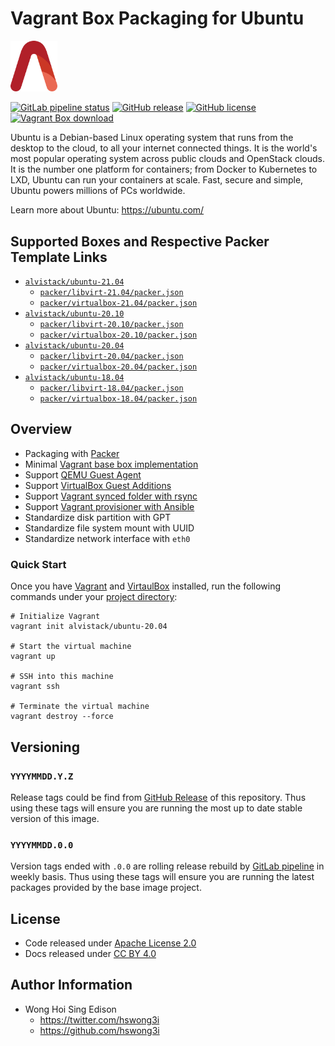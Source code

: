 # Vagrant Box Packaging for Ubuntu

<img src="/alvistack.svg" width="75" alt="AlviStack">

[![GitLab pipeline status](https://img.shields.io/gitlab/pipeline/alvistack/vagrant-ubuntu/master)](https://gitlab.com/alvistack/vagrant-ubuntu/-/pipelines)
[![GitHub release](https://img.shields.io/github/release/alvistack/vagrant-ubuntu.svg)](https://github.com/alvistack/vagrant-ubuntu/releases)
[![GitHub license](https://img.shields.io/github/license/alvistack/vagrant-ubuntu.svg)](https://github.com/alvistack/vagrant-ubuntu/blob/master/LICENSE)
[![Vagrant Box download](https://img.shields.io/badge/dynamic/json?label=alvistack%2Fubuntu-20.04&query=%24.boxes%5B%3A1%5D.downloads&url=https%3A%2F%2Fapp.vagrantup.com%2Fapi%2Fv1%2Fsearch%3Fq%3Dalvistack%2Fubuntu-20.04)](https://app.vagrantup.com/alvistack/boxes/ubuntu-20.04)

Ubuntu is a Debian-based Linux operating system that runs from the desktop to the cloud, to all your internet connected things. It is the world's most popular operating system across public clouds and OpenStack clouds. It is the number one platform for containers; from Docker to Kubernetes to LXD, Ubuntu can run your containers at scale. Fast, secure and simple, Ubuntu powers millions of PCs worldwide.

Learn more about Ubuntu: <https://ubuntu.com/>

## Supported Boxes and Respective Packer Template Links

  - [`alvistack/ubuntu-21.04`](https://app.vagrantup.com/alvistack/boxes/ubuntu-21.04)
      - [`packer/libvirt-21.04/packer.json`](https://github.com/alvistack/vagrant-ubuntu/blob/master/packer/libvirt-21.04/packer.json)
      - [`packer/virtualbox-21.04/packer.json`](https://github.com/alvistack/vagrant-ubuntu/blob/master/packer/virtualbox-21.04/packer.json)
  - [`alvistack/ubuntu-20.10`](https://app.vagrantup.com/alvistack/boxes/ubuntu-20.10)
      - [`packer/libvirt-20.10/packer.json`](https://github.com/alvistack/vagrant-ubuntu/blob/master/packer/libvirt-20.10/packer.json)
      - [`packer/virtualbox-20.10/packer.json`](https://github.com/alvistack/vagrant-ubuntu/blob/master/packer/virtualbox-20.10/packer.json)
  - [`alvistack/ubuntu-20.04`](https://app.vagrantup.com/alvistack/boxes/ubuntu-20.04)
      - [`packer/libvirt-20.04/packer.json`](https://github.com/alvistack/vagrant-ubuntu/blob/master/packer/libvirt-20.04/packer.json)
      - [`packer/virtualbox-20.04/packer.json`](https://github.com/alvistack/vagrant-ubuntu/blob/master/packer/virtualbox-20.04/packer.json)
  - [`alvistack/ubuntu-18.04`](https://app.vagrantup.com/alvistack/boxes/ubuntu-18.04)
      - [`packer/libvirt-18.04/packer.json`](https://github.com/alvistack/vagrant-ubuntu/blob/master/packer/libvirt-18.04/packer.json)
      - [`packer/virtualbox-18.04/packer.json`](https://github.com/alvistack/vagrant-ubuntu/blob/master/packer/virtualbox-18.04/packer.json)

## Overview

  - Packaging with [Packer](https://www.packer.io/)
  - Minimal [Vagrant base box implementation](https://www.vagrantup.com/docs/boxes/base)
  - Support [QEMU Guest Agent](https://wiki.qemu.org/Features/GuestAgent)
  - Support [VirtualBox Guest Additions](https://www.virtualbox.org/manual/ch04.html)
  - Support [Vagrant synced folder with rsync](https://www.vagrantup.com/docs/synced-folders/rsync)
  - Support [Vagrant provisioner with Ansible](https://www.vagrantup.com/docs/provisioning/ansible)
  - Standardize disk partition with GPT
  - Standardize file system mount with UUID
  - Standardize network interface with `eth0`

### Quick Start

Once you have [Vagrant](https://www.vagrantup.com/docs/installation) and [VirtaulBox](https://www.virtualbox.org/) installed, run the following commands under your [project directory](https://learn.hashicorp.com/tutorials/vagrant/getting-started-project-setup?in=vagrant/getting-started):

    # Initialize Vagrant
    vagrant init alvistack/ubuntu-20.04
    
    # Start the virtual machine
    vagrant up
    
    # SSH into this machine
    vagrant ssh
    
    # Terminate the virtual machine
    vagrant destroy --force

## Versioning

### `YYYYMMDD.Y.Z`

Release tags could be find from [GitHub Release](https://github.com/alvistack/vagrant-ubuntu/releases) of this repository. Thus using these tags will ensure you are running the most up to date stable version of this image.

### `YYYYMMDD.0.0`

Version tags ended with `.0.0` are rolling release rebuild by [GitLab pipeline](https://gitlab.com/alvistack/vagrant-ubuntu/-/pipelines) in weekly basis. Thus using these tags will ensure you are running the latest packages provided by the base image project.

## License

  - Code released under [Apache License 2.0](LICENSE)
  - Docs released under [CC BY 4.0](http://creativecommons.org/licenses/by/4.0/)

## Author Information

  - Wong Hoi Sing Edison
      - <https://twitter.com/hswong3i>
      - <https://github.com/hswong3i>
